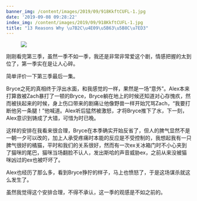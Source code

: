 ```yaml
---
banner_img: /content/images/2019/09/918KkftCUFL-1.jpg
date: '2019-09-08 09:28:22'
index_img: /content/images/2019/09/918KkftCUFL-1.jpg
title: "13 Reasons Why \u7B2C\u4E09\u5B63\u5B8C\u7ED3"
---
```

<!--kg-card-begin: image--><figure class="kg-card kg-image-card"><img src="/content/images/2019/09/918KkftCUFL.jpg" class="kg-image"></figure><!--kg-card-end: image--><!--kg-card-begin: markdown--><p>刚刚看完第三季，虽然一季不如一季，我还是非常非常爱这个剧，情感把握的太到位了，第一季实在是让人心碎。</p>
<p>简单评价一下第三季最后一集。</p>
<p>Bryce之死的真相终于浮出水面，和我感觉的一样，果然是一场“意外”。Alex本来打算救被Zach暴打了一顿的Bryce，Bryce躺在地上的时候还知道对心存愧疚，然而被扶起来的时候，身上伤口带来的剧痛让他像野兽一样开始咒骂Zach，“我要打断他另一条腿！”他喊道。Alex听后猛然被激怒，才将Bryce推下了水，下一刻，Alex意识到铸成了大错，可惜为时已晚。</p>
<p>这样的安排在我看来很合理，Bryce在本季确实开始反省了，但人的脾气显然不是一朝一夕可以改的，加上人承受疼痛时本能的反应是不受控制的，我想起我有一只脾气很好的橘猫，平时和我们的关系很好，然而有一次ex关冰箱门时不小心夹到了猫咪的尾巴，猫咪当场翻脸不认人，发出斯哈的声音威胁ex，之前从来没被猫咪凶过的ex也被吓坏了。</p>
<p>Alex也经历了那么多，看到Bryce狰狞的样子，马上也愤怒了，于是这场谋杀就这么发生了。</p>
<p>虽然我觉得这个安排合理，不得不承认，这一季的观感是不如之前的。</p>
<!--kg-card-end: markdown-->